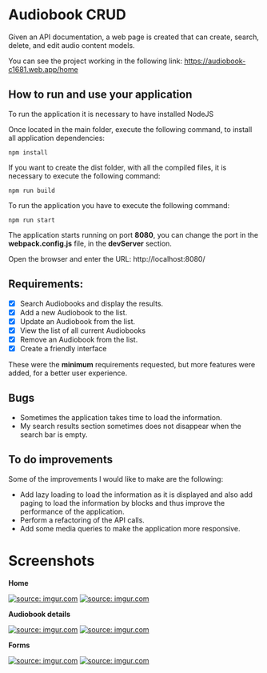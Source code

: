 # Audiobook CRUD
Given an API documentation, a web page is created that can create, search, delete, and edit audio content models.

You can see the project working in the following link: https://audiobook-c1681.web.app/home

## How to run and use your application
To run the application it is necessary to have installed NodeJS

Once located in the main folder, execute the following command, to install all application dependencies:

    npm install
    
If you want to create the dist folder, with all the compiled files, it is necessary to execute the following command:

    npm run build

To run the application you have to execute the following command:

    npm run start

The application starts running on port **8080**, you can change the port in the **webpack.config.js** file, in the **devServer** section.

Open the browser and enter the URL: http://localhost:8080/
## Requirements:

 - [x] Search Audiobooks and display the results.
 - [x]  Add a new Audiobook to the list.
 - [x] Update an Audiobook from the list.
 - [x] View the list of all current Audiobooks
 - [x] Remove an Audiobook from the list.
 - [x] Create a friendly interface

These were the **minimum** requirements requested, but more features were added, for a better user experience.

## Bugs

 - Sometimes the application takes time to load the information.
 - My search results section sometimes does not disappear when the search bar is empty.

## To do improvements

Some of the improvements I would like to make are the following:

 - Add lazy loading to load the information as it is displayed and also add paging to load the information by blocks and thus improve the performance of the application.
 - Perform a refactoring of the API calls.
 - Add some media queries to make the application more responsive.

# Screenshots

**Home**

<a href="https://imgur.com/JSyRJOV"><img src="https://i.imgur.com/JSyRJOV.png" title="source: imgur.com" /></a>
<a href="https://imgur.com/xbQM2st"><img src="https://i.imgur.com/xbQM2st.png" title="source: imgur.com" /></a>


**Audiobook details**

<a href="https://imgur.com/CuEggSA"><img src="https://i.imgur.com/CuEggSA.png" title="source: imgur.com" /></a>
<a href="https://imgur.com/3TGqNvx"><img src="https://i.imgur.com/3TGqNvx.png" title="source: imgur.com" /></a>

**Forms**

<a href="https://imgur.com/Uu4vCn5"><img src="https://i.imgur.com/Uu4vCn5.png" title="source: imgur.com" /></a>
<a href="https://imgur.com/MffAtwR"><img src="https://i.imgur.com/MffAtwR.png" title="source: imgur.com" /></a>
